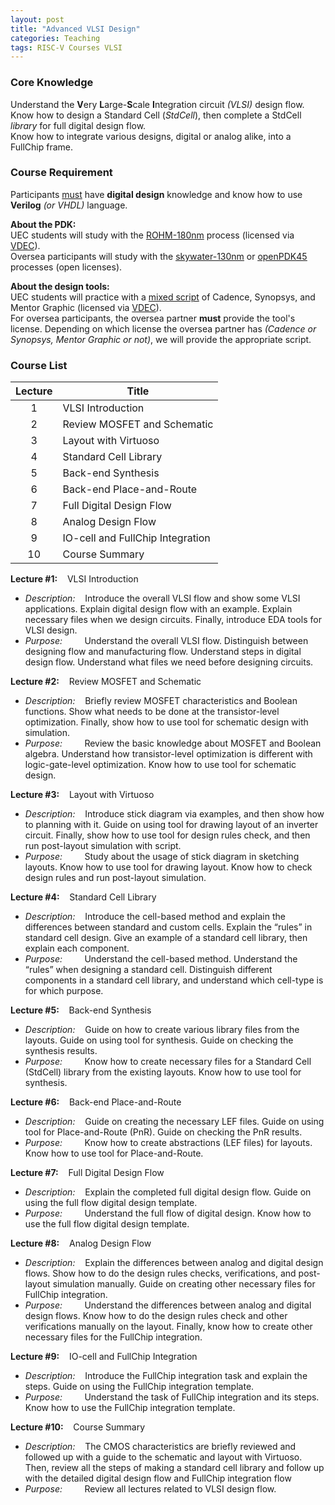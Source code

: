 ```yaml
---
layout: post
title: "Advanced VLSI Design"
categories: Teaching
tags: RISC-V Courses VLSI
---
```


### Core Knowledge

Understand the **V**ery **L**arge-**S**cale **I**ntegration circuit *(VLSI)* design flow.
<br>
Know how to design a Standard Cell (*StdCell*), then complete a StdCell *library* for full digital design flow.
<br>
Know how to integrate various designs, digital or analog alike, into a FullChip frame.

### Course Requirement

Participants <ins>must</ins> have **digital design** knowledge and know how to use **Verilog** *(or VHDL)* language.

**About the PDK:**
<br>
UEC students will study with the <ins>ROHM-180nm</ins> process (licensed via <a href="http://www.vdec.u-tokyo.ac.jp/">VDEC</a>).
<br>
Oversea participants will study with the <ins><a href="https://github.com/google/skywater-pdk">skywater-130nm</a></ins> or <ins><a href="https://eda.ncsu.edu/freepdk/freepdk45/">openPDK45</a></ins> processes (open licenses).

**About the design tools:**
<br>
UEC students will practice with a <ins>mixed script</ins> of Cadence, Synopsys, and Mentor Graphic (licensed via <a href="http://www.vdec.u-tokyo.ac.jp/">VDEC</a>).
<br>
For oversea participants, the oversea partner **must** provide the tool's license. Depending on which license the oversea partner has *(Cadence or Synopsys, Mentor Graphic or not)*, we will provide the appropriate script.

### Course List

| Lecture | Title |
|:---:|---|
| 1 | VLSI Introduction |
| 2 | Review MOSFET and Schematic |
| 3 | Layout with Virtuoso |
| 4 | Standard Cell Library |
| 5 | Back-end Synthesis |
| 6 | Back-end Place-and-Route |
| 7 | Full Digital Design Flow |
| 8 | Analog Design Flow |
| 9 | IO-cell and FullChip Integration |
| 10 | Course Summary |

**Lecture #1:**&nbsp;&nbsp;&nbsp;&nbsp;VLSI Introduction
- *Description:*&nbsp;&nbsp;&nbsp;&nbsp;Introduce the overall VLSI flow and show some VLSI applications. Explain digital design flow with an example. Explain necessary files when we design circuits. Finally, introduce EDA tools for VLSI design.
- *Purpose:*&nbsp;&nbsp;&nbsp;&nbsp;&nbsp;&nbsp;&nbsp;&nbsp;&nbsp;Understand the overall VLSI flow. Distinguish between designing flow and manufacturing flow. Understand steps in digital design flow. Understand what files we need before designing circuits.

**Lecture #2:**&nbsp;&nbsp;&nbsp;&nbsp;Review MOSFET and Schematic
- *Description:*&nbsp;&nbsp;&nbsp;&nbsp;Briefly review MOSFET characteristics and Boolean functions. Show what needs to be done at the transistor-level optimization. Finally, show how to use tool for schematic design with simulation.
- *Purpose:*&nbsp;&nbsp;&nbsp;&nbsp;&nbsp;&nbsp;&nbsp;&nbsp;&nbsp;Review the basic knowledge about MOSFET and Boolean algebra. Understand how transistor-level optimization is different with logic-gate-level optimization. Know how to use tool for schematic design.

**Lecture #3:**&nbsp;&nbsp;&nbsp;&nbsp;Layout with Virtuoso
- *Description:*&nbsp;&nbsp;&nbsp;&nbsp;Introduce stick diagram via examples, and then show how to planning with it. Guide on using tool for drawing layout of an inverter circuit. Finally, show how to use tool for design rules check, and then run post-layout simulation with script.
- *Purpose:*&nbsp;&nbsp;&nbsp;&nbsp;&nbsp;&nbsp;&nbsp;&nbsp;&nbsp;Study about the usage of stick diagram in sketching layouts. Know how to use tool for drawing layout. Know how to check design rules and run post-layout simulation.

**Lecture #4:**&nbsp;&nbsp;&nbsp;&nbsp;Standard Cell Library
- *Description:*&nbsp;&nbsp;&nbsp;&nbsp;Introduce the cell-based method and explain the differences between standard and
custom cells. Explain the “rules” in standard cell design. Give an example of a standard cell library, then explain each component.
- *Purpose:*&nbsp;&nbsp;&nbsp;&nbsp;&nbsp;&nbsp;&nbsp;&nbsp;&nbsp;Understand the cell-based method. Understand the “rules” when designing a standard cell. Distinguish different components in a standard cell library, and understand which cell-type is for which purpose.

**Lecture #5:**&nbsp;&nbsp;&nbsp;&nbsp;Back-end Synthesis
- *Description:*&nbsp;&nbsp;&nbsp;&nbsp;Guide on how to create various library files from the layouts. Guide on using tool for synthesis. Guide on checking the synthesis results.
- *Purpose:*&nbsp;&nbsp;&nbsp;&nbsp;&nbsp;&nbsp;&nbsp;&nbsp;&nbsp;Know how to create necessary files for a Standard Cell (StdCell) library from the existing layouts. Know how to use tool for synthesis.

**Lecture #6:**&nbsp;&nbsp;&nbsp;&nbsp;Back-end Place-and-Route
- *Description:*&nbsp;&nbsp;&nbsp;&nbsp;Guide on creating the necessary LEF files. Guide on using tool for Place-and-Route (PnR). Guide on checking the PnR results.
- *Purpose:*&nbsp;&nbsp;&nbsp;&nbsp;&nbsp;&nbsp;&nbsp;&nbsp;&nbsp;Know how to create abstractions (LEF files) for layouts. Know how to use tool for Place-and-Route.

**Lecture #7:**&nbsp;&nbsp;&nbsp;&nbsp;Full Digital Design Flow
- *Description:*&nbsp;&nbsp;&nbsp;&nbsp;Explain the completed full digital design flow. Guide on using the full flow digital design template.
- *Purpose:*&nbsp;&nbsp;&nbsp;&nbsp;&nbsp;&nbsp;&nbsp;&nbsp;&nbsp;Understand the full flow of digital design. Know how to use the full flow digital design template.

**Lecture #8:**&nbsp;&nbsp;&nbsp;&nbsp;Analog Design Flow
- *Description:*&nbsp;&nbsp;&nbsp;&nbsp;Explain the differences between analog and digital design flows. Show how to do the design rules checks, verifications, and post-layout simulation manually. Guide on creating other necessary files for FullChip integration.
- *Purpose:*&nbsp;&nbsp;&nbsp;&nbsp;&nbsp;&nbsp;&nbsp;&nbsp;&nbsp;Understand the differences between analog and digital design flows. Know how to do the design rules check and other verifications manually on the layout. Finally, know how to create other necessary files for the FullChip integration.

**Lecture #9:**&nbsp;&nbsp;&nbsp;&nbsp;IO-cell and FullChip Integration
- *Description:*&nbsp;&nbsp;&nbsp;&nbsp;Introduce the FullChip integration task and explain the steps. Guide on using the FullChip integration template.
- *Purpose:*&nbsp;&nbsp;&nbsp;&nbsp;&nbsp;&nbsp;&nbsp;&nbsp;&nbsp;Understand the task of FullChip integration and its steps. Know how to use the FullChip integration template.

**Lecture #10:**&nbsp;&nbsp;&nbsp;&nbsp;Course Summary
- *Description:*&nbsp;&nbsp;&nbsp;&nbsp;The CMOS characteristics are briefly reviewed and followed up with a guide to the schematic and layout with Virtuoso. Then, review all the steps of making a standard cell library and follow up with the detailed digital design flow and FullChip integration flow
- *Purpose:*&nbsp;&nbsp;&nbsp;&nbsp;&nbsp;&nbsp;&nbsp;&nbsp;&nbsp;Review all lectures related to VLSI design flow.
